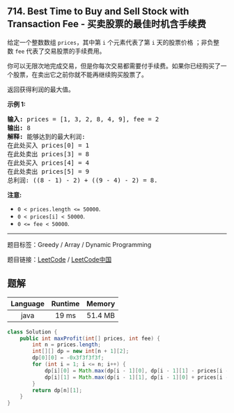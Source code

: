 ## 714. Best Time to Buy and Sell Stock with Transaction Fee - 买卖股票的最佳时机含手续费

<!--If you want to use the English description, use `question.content` instead-->

<p>给定一个整数数组&nbsp;<code>prices</code>，其中第&nbsp;<code>i</code>&nbsp;个元素代表了第&nbsp;<code>i</code>&nbsp;天的股票价格 ；非负整数&nbsp;<code>fee</code> 代表了交易股票的手续费用。</p>

<p>你可以无限次地完成交易，但是你每次交易都需要付手续费。如果你已经购买了一个股票，在卖出它之前你就不能再继续购买股票了。</p>

<p>返回获得利润的最大值。</p>

<p><strong>示例 1:</strong></p>

<pre><strong>输入:</strong> prices = [1, 3, 2, 8, 4, 9], fee = 2
<strong>输出:</strong> 8
<strong>解释:</strong> 能够达到的最大利润:  
在此处买入&nbsp;prices[0] = 1
在此处卖出 prices[3] = 8
在此处买入 prices[4] = 4
在此处卖出 prices[5] = 9
总利润:&nbsp;((8 - 1) - 2) + ((9 - 4) - 2) = 8.</pre>

<p><strong>注意:</strong></p>

<ul>
	<li><code>0 &lt; prices.length &lt;= 50000</code>.</li>
	<li><code>0 &lt; prices[i] &lt; 50000</code>.</li>
	<li><code>0 &lt;= fee &lt; 50000</code>.</li>
</ul>



-----

题目标签：Greedy / Array / Dynamic Programming

题目链接：[LeetCode](https://leetcode.com/problems/best-time-to-buy-and-sell-stock-with-transaction-fee/description/)  /  [LeetCode中国](https://leetcode-cn.com/problems/best-time-to-buy-and-sell-stock-with-transaction-fee/description/)

## 题解



| Language | Runtime | Memory |
|:---:|:---:|:---:|
| java  | 19  ms | 51.4 MB |

```java
class Solution {
    public int maxProfit(int[] prices, int fee) {
        int n = prices.length;
        int[][] dp = new int[n + 1][2];
        dp[0][0] = -0x3f3f3f3f;
        for (int i = 1; i <= n; i++) {
            dp[i][0] = Math.max(dp[i - 1][0], dp[i - 1][1] - prices[i - 1]);
            dp[i][1] = Math.max(dp[i - 1][1], dp[i - 1][0] + prices[i - 1] - fee);
        }
        return dp[n][1];
    }
}
```
